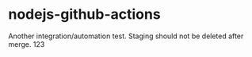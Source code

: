 # nodejs-github-actions

Another integration/automation test. Staging should not be deleted after merge.
123
